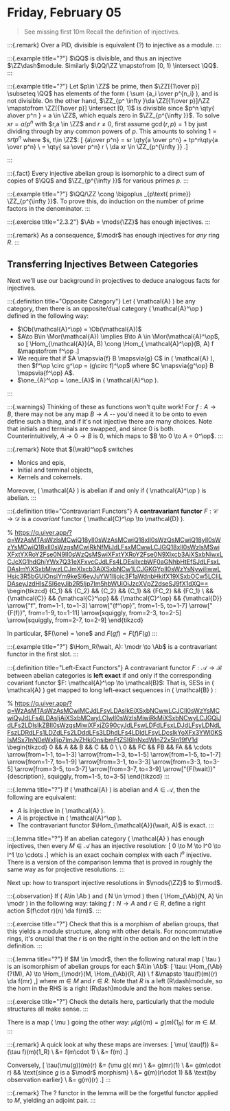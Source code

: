 # Friday, February 05

> See missing first 10m
> Recall the definition of injectives.

:::{.remark}
Over a PID, divisible is equivalent (?) to injective as a module.
:::

:::{.example title="?"}
$\QQ$ is divisible, and thus an injective $\ZZ\dash$module.
Similarly $\QQ/\ZZ \mapstofrom [0, 1) \intersect \QQ$.
:::

:::{.example title="?"}
Let $p\in \ZZ$ be prime, then $\ZZ[{1\over p}] \subseteq \QQ$ has elements of the form \( \sum {a_i \over p^{n_i} \), and is not divisible.
On the other hand, $\ZZ_{p^ \infty }\da \ZZ[{1\over p}]/\ZZ \mapstofrom \ZZ[{1\over p}] \intersect [0, 1)$ is divisible since $p^n \qty{ a\over p^n } = a \in \ZZ$, which equals zero in $\ZZ_{p^{\infty }}$.
To solve $xr = a/p^n$ with $r,a \in \ZZ$ and $r\neq 0$, first assume $\gcd(r, p) = 1$ by just dividing through by any common powers of $p$.
This amounts to solving $1 = sr tp^n$ where $s, t\in \ZZ$:
\[
{a\over p^n} = sr \qty{a \over p^n} + tp^n\qty{a \over p^n} \\
= \qty{ sa \over p^n} r \\
\da xr \in \ZZ_{p^{\infty }}
.\]

:::


:::{.fact}
Every injective abelian group is isomorphic to a direct sum of copies of $\QQ$ and $\ZZ_{p^{\infty }}$ for various primes $p$.
:::

:::{.example title="?"}
$\QQ/\ZZ \cong \bigoplus _{p\text{ prime}} \ZZ_{p^{\infty }}$.
To prove this, do induction on the number of prime factors in the denominator.
:::

:::{.exercise title="2.3.2"}
$\Ab = \mods{\ZZ}$ has enough injectives.
:::

:::{.remark}
As a consequence, $\modr$ has enough injectives for *any* ring $R$.
:::

## Transferring Injectives Between Categories

Next we'll use our background in projectives to deduce analogous facts for injectives.

:::{.definition title="Opposite Category"}
Let \( \mathcal{A}  \) be any category, then there is an opposite/dual category \( \mathcal{A}^\op  \) defined in the following way:

- $\Ob(\mathcal{A}^\op) = \Ob(\mathcal{A})$
- $A\to B\in \Mor(\mathcal{A}) \implies B\to A \in \Mor(\mathcal{A}^\op$, so 
\[
\Hom_{\mathcal{A}}(A, B) \cong \Hom_{ \mathcal{A}^\op}(B, A) 
f &\mapstofrom f^\op
.\]
- We require that if $A \mapsvia{f} B \mapsvia{g} C$ in \( \mathcal{A}  \), then $f^\op \circ g^\op = (g\circ f)^\op$ where $C \mapsvia{g^\op} B \mapsvia{f^\op} A$.
- $\one_{A}^\op = \one_{A}$ in \( \mathcal{A}^\op  \).

:::

:::{.warnings}
Thinking of these as functions won't quite work!
For $f:A\to B$, there may not be any map $B\to A$ -- you'd need it to be onto to even define such a thing, and if it's not injective there are many choices.
Note that initials and terminals are swapped, and since $0$ is both.
Counterintuitively, $A \to 0 \to B$ is $0$, which maps to $B \to 0 \to A = 0^\op$.
:::

:::{.remark}
Note that $(\wait)^\op$ switches

- Monics and epis,
- Initial and terminal objects,
- Kernels and cokernels.

Moreover, \( \mathcal{A} \) is abelian if and only if \( \mathcal{A}^\op  \) is abelian. 
:::


:::{.definition title="Contravariant Functors"}
A **contravariant functor** $F: \mathcal{C}\to \mathcal{D}$ is a *covariant* functor \( \mathcal{C}^\op \to \mathcal{D}   \).

% https://q.uiver.app/?q=WzAsMTAsWzIsMCwiQ18yIl0sWzAsMCwiQ18xIl0sWzQsMCwiQ18yIl0sWzYsMCwiQ18xIl0sWzgsMCwiRkNfMiJdLFsxMCwwLCJGQ18xIl0sWzIsMSwiXFxtYXRoY2Fse0N9Il0sWzQsMSwiXFxtYXRoY2Fse0N9Xlxcb3AiXSxbNiwxLCJcXG1hdGhjYWx7Q31eXFxvcCJdLFs4LDEsIlxcbWF0aGNhbHtEfSJdLFsxLDAsImYiXSxbMiwzLCJmXlxcb3AiXSxbNCw1LCJGKGYpIl0sWzYsNywiIiwwLHsic3R5bGUiOnsiYm9keSI6eyJuYW1lIjoic3F1aWdnbHkifX19XSxbOCw5LCIiLDAseyJzdHlsZSI6eyJib2R5Ijp7Im5hbWUiOiJzcXVpZ2dseSJ9fX1dXQ==
\begin{tikzcd}
	{C_1} && {C_2} && {C_2} && {C_1} && {FC_2} && {FC_1} \\
	&& {\mathcal{C}} && {\mathcal{C}^\op} && {\mathcal{C}^\op} && {\mathcal{D}}
	\arrow["f", from=1-1, to=1-3]
	\arrow["{f^\op}", from=1-5, to=1-7]
	\arrow["{F(f)}", from=1-9, to=1-11]
	\arrow[squiggly, from=2-3, to=2-5]
	\arrow[squiggly, from=2-7, to=2-9]
\end{tikzcd}

In particular, $F(\one) = \one$ and $F(gf) = F(f) F(g)$
:::


:::{.example title="?"}
$\Hom_R(\wait, A): \modr \to \Ab$ is a contravariant functor in the first slot.
:::

:::{.definition title="Left-Exact Functors"}
A contravariant functor $F: \mathcal{A} \to \mathcal{B}$ between abelian categories is **left exact** if and only if the corresponding covariant functor $F: \mathcal{A}^\op \to \mathcal{B}$:
That is, SESs in \( \mathcal{A}  \) get mapped to long left-exact sequences in \( \mathcal{B}  \) :

% https://q.uiver.app/?q=WzAsMTAsWzAsMCwiMCJdLFsyLDAsIkEiXSxbNCwwLCJCIl0sWzYsMCwiQyJdLFs4LDAsIjAiXSxbMCwyLCIwIl0sWzIsMiwiRkMiXSxbNCwyLCJGQiJdLFs2LDIsIkZBIl0sWzgsMiwiXFxjZG90cyJdLFswLDFdLFsxLDJdLFsyLDNdLFszLDRdLFs1LDZdLFs2LDddLFs3LDhdLFs4LDldLFsyLDcsIkYoXFx3YWl0KSIsMSx7InN0eWxlIjp7ImJvZHkiOnsibmFtZSI6InNxdWlnZ2x5In19fV1d
\begin{tikzcd}
	0 && A && B && C && 0 \\
	\\
	0 && FC && FB && FA && \cdots
	\arrow[from=1-1, to=1-3]
	\arrow[from=1-3, to=1-5]
	\arrow[from=1-5, to=1-7]
	\arrow[from=1-7, to=1-9]
	\arrow[from=3-1, to=3-3]
	\arrow[from=3-3, to=3-5]
	\arrow[from=3-5, to=3-7]
	\arrow[from=3-7, to=3-9]
	\arrow["{F(\wait)}"{description}, squiggly, from=1-5, to=3-5]
\end{tikzcd}
:::


:::{.lemma title="?"}
If \( \mathcal{A}  \) is abelian and $A \in \mathcal{A}$, then the following are equivalent: 

- $A$ is injective in \( \mathcal{A}  \).
- $A$ is projective in \( \mathcal{A}^\op  \).
- The contravariant functor $\Hom_{\mathcal{A}}(\wait, A)$ is exact. 
:::

:::{.lemma title="?"}
If an abelian category \( \mathcal{A}  \) has enough injectives, then every $M\in \mathcal{A}$ has an injective resolution:
\[
0 \to M \to I^0 \to I^1 \to \cdots 
.\]
which is an exact cochain complex with each $I^n$ injective.
There is a version of the comparison lemma that is proved in roughly the same way as for projective resolutions.
:::

Next up: how to transport injective resolutions in $\mods{\ZZ}$ to $\rmod$.


:::{.observation}
If \( A\in \Ab \) and \( N \in \rmod \) then \( \Hom_{\Ab}(N, A) \in \modr \) in the following way: taking $f: N\to A$ and $r\in R$, define a right action $(f\cdot r)(n) \da f(rn)$.
:::

:::{.exercise title="?"}
Check that this is a morphism of abelian groups, that this yields a module structure, along with other details.
For noncommutative rings, it's crucial that the $r$ is on the right in the action and  on the left in the definition.
:::


:::{.lemma title="?"}
If $M \in \modr$, then the following natural map \( \tau \) is an isomorphism of abelian groups for each $A\in \Ab$:
\[
\tau: \Hom_{\Ab}(?(M), A) \to \Hom_{\modr}(M, \Hom_{\Ab}(R, A)) \\
f &\mapsto \tau(f)(m)(r) \da f(mr)
,\]
where $m\in M$ and $r\in R$.
Note that $R$ is a left \(R\dash\)module, so the hom in the RHS is a right \(R\dash\)module and the hom makes sense.

:::{.exercise title="?"}
Check the details here, particularly that the module structures all make sense.
:::

There is a map \( \mu \) going the other way: $\mu(g)(m) = g(m)(1_R)$ for $m\in M$.
:::


:::{.remark}
A quick look at why these maps are inverses: 
\[
\mu( \tau(f)) 
&= (\tau f)(m)(1_R) \\
&= f(m\cdot 1) \\
&= f(m)
.\]

Conversely,
\[
\tau(\mu(g))(m)(r)
&= (\mu g)( mr) \\
&= g(mr)(1) \\
&= g(m\cdot r) && \text{since $g$ is a $\modr$ morphism} \\
&= g(m)(r\cdot 1) && \text{by observation earlier} \\ 
&= g(m)(r)
.\]
:::

:::{.remark}
The $?$ functor in the lemma will be the forgetful functor applied to $M$, yielding an adjoint pair.
:::





















